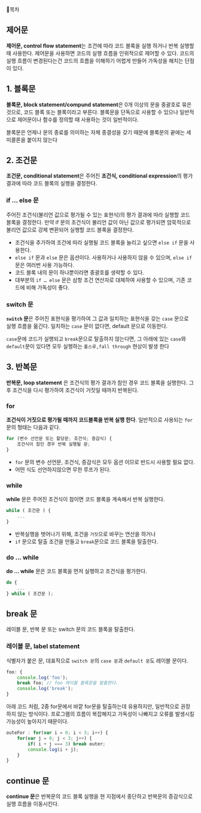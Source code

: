 📗목차

## 제어문

**제어문, control flow statement**는 조건에 따라 코드 블록을 실행 하거나 반복 실행할 때 사용한다. 제어문을 사용하면 코드의 실행 흐름을 인위적으로 제어할 수 있다. 코드의 실행 흐름이 변경된다는건 코드의 흐름을 이해하기 어렵게 만들어 가독성을 해치는 단점이 있다.

## 1. 블록문

**블록문, block statement/compund statement**은 0개 이상의 문을 중괄호로 묶은 것으로, 코드 블록 또는 블록이라고 부른다. 블록문을 단독으로 사용할 수 있으나 일반적으로 제어문이나 함수를 정의할 때 사용하는 것이 일반적이다.

블록문은 언제나 문의 종료를 의미하는 자체 종결성을 갖기 때문에 블록문의 끝에는 세미콜론을 붙이지 않는다

## 2. 조건문

**조건문, conditional statement**은 주어진 **조건식, conditional expression**의 평가 결과에 따라 코드 블록의 실행을 결정한다.

### if … else 문

주어진 조건식(불리언 값으로 평가될 수 있는 표현식)의 평가 결과에 따라 실행할 코드 블록을 결정한다. 만약 if 문의 조건식이 불리언 값이 아닌 값으로 평가되면 암묵적으로 불리언 값으로 강제 변환되어 실행할 코드 블록을 결정한다.

- 조건식을 추가하여 조건에 따라 실행될 코드 블록을 늘리고 싶으면 `else if` 문을 사용한다.
- `else if` 문과 `else` 문은 옵션이다. 사용하거나 사용하지 않을 수 있으며, `else if` 문은 여러번 사용 가능하다.
- 코드 블록 내의 문이 하나뿐이라면 중괄호를 생략할 수 있다.
- 대부분의 `if … else` 문은 삼항 조건 연산자로 대체하여 사용할 수 있으며, 기존 코드에 비해 가독성이 좋다.

### switch 문

**`switch` 문**은 주어진 표현식을 평가하여 그 값과 일치하는 표현식을 갖는 `case` 문으로 실행 흐름을 옮긴다. 일치하는 `case` 문이 없다면, default 문으로 이동한다.

`case`문에 코드가 실행되고 `break`문으로 탈출하지 않는다면, 그 아래에 있는 `case`와 `default`문이 있다면 모두 실행하는 `폴스루,fall through` 현상이 발생 한다

## 3. 반복문

**반복문, loop statement** 은 조건식의 평가 결과가 참인 경우 코드 블록을 실행한다. 그 후 조건식을 다시 평가하여 조건식이 거짓일 때까지 반복된다.

### for

 **조건식이 거짓으로 평가될 때까지 코드블록을 반복 실행 한다**. 일반적으로 사용되는 `for`문의 형태는 다음과 같다.

```jsx
for (변수 선언문 또는 할당문; 조건식; 증감식) {
	조건식이 참인 경우 반복 실행될 문;
}
```

- `for` 문의 변수 선언문, 조건식, 증감식은 모두 옵션 이므로 반드시 사용할 필요 없다.
- 어떤 식도 선언하지않으면 무한 루프가 된다.

### while

**while** 문은 주어진 조건식이 참이면 코드 블록을 계속해서 반복 실행한다. 

```jsx
while ( 조건문 ) {
	...
}
```

- 반복실행을 벗어나기 위해, 조건을 `거짓`으로 바꾸는 연산을 하거나
- `if` 문으로 탈출 조건을 만들고 `break`문으로 코드 블록을 탈출한다.

### do … while

**do … while** 문은 코드 블록을 먼저 실행하고 조건식을 평가한다.

```jsx
do {
	...
} while ( 조건문 );
```

## break 문

레이블 문, 반복 문 또는 switch 문의 코드 블록을 탈출한다.

### 레이블 문, label statement

식별자가 붙은 문, 대표적으로 `switch 문`의 `case 문`과 `default 문`도 레이블 문이다.

```jsx
foo: {
	console.log('foo');
	break foo; // foo 레이블 블록문을 탈출한다.
	console.log('break');
}
```

아래 코드 처럼, 2중 for문에서 바깥 for문을 탈출하는데 유용하지만, 일반적으로 권장하지 않는 방식이다. 프로그램의 흐름이 복잡해지고 가독성이 나빠지고 오류를 발생시킬 가능성이 높아지기 때문이다.

```jsx
outeFor : for(var i = 0; i < 3; i++) {
	for(var j = 0; j < 3; j++) {
		if( i + j === 3) break outer;
		console.log(i + j);
	}
}
```

## continue 문

**continue 문**은 반복문의 코드 블록 실행을 현 지점에서 중단하고 반복문의 증감식으로 실행 흐름을 이동시킨다.
